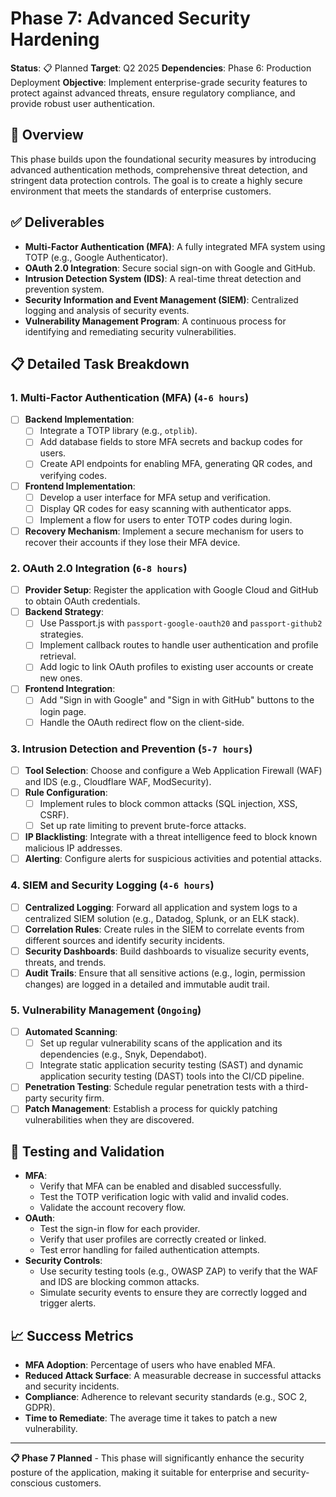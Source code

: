 # Phase 7: Advanced Security Hardening

**Status**: 📋 Planned
**Target**: Q2 2025
**Dependencies**: Phase 6: Production Deployment
**Objective**: Implement enterprise-grade security features to protect against advanced threats, ensure regulatory compliance, and provide robust user authentication.

## 🎯 **Overview**

This phase builds upon the foundational security measures by introducing advanced authentication methods, comprehensive threat detection, and stringent data protection controls. The goal is to create a highly secure environment that meets the standards of enterprise customers.

## ✅ **Deliverables**

- **Multi-Factor Authentication (MFA)**: A fully integrated MFA system using TOTP (e.g., Google Authenticator).
- **OAuth 2.0 Integration**: Secure social sign-on with Google and GitHub.
- **Intrusion Detection System (IDS)**: A real-time threat detection and prevention system.
- **Security Information and Event Management (SIEM)**: Centralized logging and analysis of security events.
- **Vulnerability Management Program**: A continuous process for identifying and remediating security vulnerabilities.

## 📋 **Detailed Task Breakdown**

### 1. **Multi-Factor Authentication (MFA)** (`4-6 hours`)
- [ ] **Backend Implementation**:
    - [ ] Integrate a TOTP library (e.g., `otplib`).
    - [ ] Add database fields to store MFA secrets and backup codes for users.
    - [ ] Create API endpoints for enabling MFA, generating QR codes, and verifying codes.
- [ ] **Frontend Implementation**:
    - [ ] Develop a user interface for MFA setup and verification.
    - [ ] Display QR codes for easy scanning with authenticator apps.
    - [ ] Implement a flow for users to enter TOTP codes during login.
- [ ] **Recovery Mechanism**: Implement a secure mechanism for users to recover their accounts if they lose their MFA device.

### 2. **OAuth 2.0 Integration** (`6-8 hours`)
- [ ] **Provider Setup**: Register the application with Google Cloud and GitHub to obtain OAuth credentials.
- [ ] **Backend Strategy**:
    - [ ] Use Passport.js with `passport-google-oauth20` and `passport-github2` strategies.
    - [ ] Implement callback routes to handle user authentication and profile retrieval.
    - [ ] Add logic to link OAuth profiles to existing user accounts or create new ones.
- [ ] **Frontend Integration**:
    - [ ] Add "Sign in with Google" and "Sign in with GitHub" buttons to the login page.
    - [ ] Handle the OAuth redirect flow on the client-side.

### 3. **Intrusion Detection and Prevention** (`5-7 hours`)
- [ ] **Tool Selection**: Choose and configure a Web Application Firewall (WAF) and IDS (e.g., Cloudflare WAF, ModSecurity).
- [ ] **Rule Configuration**:
    - [ ] Implement rules to block common attacks (SQL injection, XSS, CSRF).
    - [ ] Set up rate limiting to prevent brute-force attacks.
- [ ] **IP Blacklisting**: Integrate with a threat intelligence feed to block known malicious IP addresses.
- [ ] **Alerting**: Configure alerts for suspicious activities and potential attacks.

### 4. **SIEM and Security Logging** (`4-6 hours`)
- [ ] **Centralized Logging**: Forward all application and system logs to a centralized SIEM solution (e.g., Datadog, Splunk, or an ELK stack).
- [ ] **Correlation Rules**: Create rules in the SIEM to correlate events from different sources and identify security incidents.
- [ ] **Security Dashboards**: Build dashboards to visualize security events, threats, and trends.
- [ ] **Audit Trails**: Ensure that all sensitive actions (e.g., login, permission changes) are logged in a detailed and immutable audit trail.

### 5. **Vulnerability Management** (`Ongoing`)
- [ ] **Automated Scanning**:
    - [ ] Set up regular vulnerability scans of the application and its dependencies (e.g., Snyk, Dependabot).
    - [ ] Integrate static application security testing (SAST) and dynamic application security testing (DAST) tools into the CI/CD pipeline.
- [ ] **Penetration Testing**: Schedule regular penetration tests with a third-party security firm.
- [ ] **Patch Management**: Establish a process for quickly patching vulnerabilities when they are discovered.

## 🧪 **Testing and Validation**

- **MFA**:
  - Verify that MFA can be enabled and disabled successfully.
  - Test the TOTP verification logic with valid and invalid codes.
  - Validate the account recovery flow.
- **OAuth**:
  - Test the sign-in flow for each provider.
  - Verify that user profiles are correctly created or linked.
  - Test error handling for failed authentication attempts.
- **Security Controls**:
  - Use security testing tools (e.g., OWASP ZAP) to verify that the WAF and IDS are blocking common attacks.
  - Simulate security events to ensure they are correctly logged and trigger alerts.

## 📈 **Success Metrics**

- **MFA Adoption**: Percentage of users who have enabled MFA.
- **Reduced Attack Surface**: A measurable decrease in successful attacks and security incidents.
- **Compliance**: Adherence to relevant security standards (e.g., SOC 2, GDPR).
- **Time to Remediate**: The average time it takes to patch a new vulnerability.

---

**📋 Phase 7 Planned** - This phase will significantly enhance the security posture of the application, making it suitable for enterprise and security-conscious customers.
